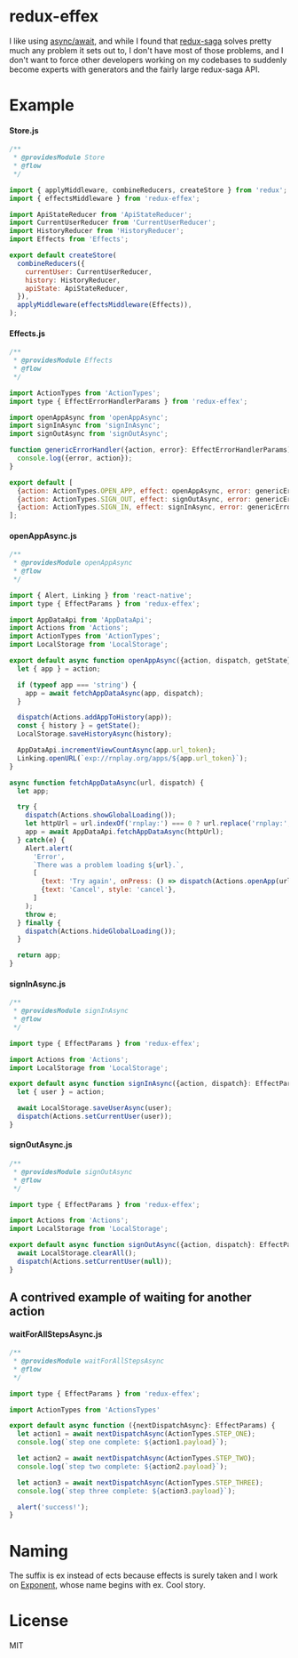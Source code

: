 # redux-effex

I like using [async/await](https://blog.getexponent.com/react-native-meets-async-functions-3e6f81111173),
and while I found that [redux-saga](https://github.com/yelouafi/redux-saga) solves pretty much any problem
it sets out to, I don't have most of those problems, and I don't want to
force other developers working on my codebases to suddenly become
experts with generators and the fairly large redux-saga API.

# Example

#### Store.js

```javascript
/**
 * @providesModule Store
 * @flow
 */

import { applyMiddleware, combineReducers, createStore } from 'redux';
import { effectsMiddleware } from 'redux-effex';

import ApiStateReducer from 'ApiStateReducer';
import CurrentUserReducer from 'CurrentUserReducer';
import HistoryReducer from 'HistoryReducer';
import Effects from 'Effects';

export default createStore(
  combineReducers({
    currentUser: CurrentUserReducer,
    history: HistoryReducer,
    apiState: ApiStateReducer,
  }),
  applyMiddleware(effectsMiddleware(Effects)),
);
```

#### Effects.js

```javascript
/**
 * @providesModule Effects
 * @flow
 */

import ActionTypes from 'ActionTypes';
import type { EffectErrorHandlerParams } from 'redux-effex';

import openAppAsync from 'openAppAsync';
import signInAsync from 'signInAsync';
import signOutAsync from 'signOutAsync';

function genericErrorHandler({action, error}: EffectErrorHandlerParams) {
  console.log({error, action});
}

export default [
  {action: ActionTypes.OPEN_APP, effect: openAppAsync, error: genericErrorHandler},
  {action: ActionTypes.SIGN_OUT, effect: signOutAsync, error: genericErrorHandler},
  {action: ActionTypes.SIGN_IN, effect: signInAsync, error: genericErrorHandler},
];
```

#### openAppAsync.js

```javascript
/**
 * @providesModule openAppAsync
 * @flow
 */

import { Alert, Linking } from 'react-native';
import type { EffectParams } from 'redux-effex';

import AppDataApi from 'AppDataApi';
import Actions from 'Actions';
import ActionTypes from 'ActionTypes';
import LocalStorage from 'LocalStorage';

export default async function openAppAsync({action, dispatch, getState}: EffectParams) {
  let { app } = action;

  if (typeof app === 'string') {
    app = await fetchAppDataAsync(app, dispatch);
  }

  dispatch(Actions.addAppToHistory(app));
  const { history } = getState();
  LocalStorage.saveHistoryAsync(history);

  AppDataApi.incrementViewCountAsync(app.url_token);
  Linking.openURL(`exp://rnplay.org/apps/${app.url_token}`);
}

async function fetchAppDataAsync(url, dispatch) {
  let app;

  try {
    dispatch(Actions.showGlobalLoading());
    let httpUrl = url.indexOf('rnplay:') === 0 ? url.replace('rnplay:', 'http:') : url;
    app = await AppDataApi.fetchAppDataAsync(httpUrl);
  } catch(e) {
    Alert.alert(
      'Error',
      `There was a problem loading ${url}.`,
      [
        {text: 'Try again', onPress: () => dispatch(Actions.openApp(url))},
        {text: 'Cancel', style: 'cancel'},
      ]
    );
    throw e;
  } finally {
    dispatch(Actions.hideGlobalLoading());
  }

  return app;
}
```

#### signInAsync.js

```javascript
/**
 * @providesModule signInAsync
 * @flow
 */

import type { EffectParams } from 'redux-effex';

import Actions from 'Actions';
import LocalStorage from 'LocalStorage';

export default async function signInAsync({action, dispatch}: EffectParams) {
  let { user } = action;

  await LocalStorage.saveUserAsync(user);
  dispatch(Actions.setCurrentUser(user));
}
```

#### signOutAsync.js

```javascript
/**
 * @providesModule signOutAsync
 * @flow
 */

import type { EffectParams } from 'redux-effex';

import Actions from 'Actions';
import LocalStorage from 'LocalStorage';

export default async function signOutAsync({action, dispatch}: EffectParams) {
  await LocalStorage.clearAll();
  dispatch(Actions.setCurrentUser(null));
}
```

## A contrived example of waiting for another action

#### waitForAllStepsAsync.js

```javascript
/**
 * @providesModule waitForAllStepsAsync
 * @flow
 */

import type { EffectParams } from 'redux-effex';

import ActionTypes from 'ActionsTypes'

export default async function ({nextDispatchAsync}: EffectParams) {
  let action1 = await nextDispatchAsync(ActionTypes.STEP_ONE);
  console.log(`step one complete: ${action1.payload}`);

  let action2 = await nextDispatchAsync(ActionTypes.STEP_TWO);
  console.log(`step two complete: ${action2.payload}`);

  let action3 = await nextDispatchAsync(ActionTypes.STEP_THREE);
  console.log(`step three complete: ${action3.payload}`);

  alert('success!');
}
```

# Naming

The suffix is ex instead of ects because effects is surely taken and I
work on [Exponent](https://getexponent.com/), whose name begins with ex.
Cool story.

# License

MIT
